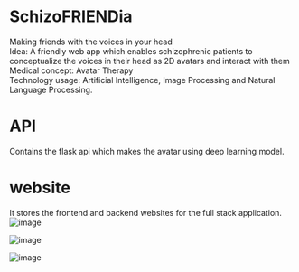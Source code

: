 # SchizoFRIENDia
Making friends with the voices in your head
<br>Idea: A friendly web app which enables schizophrenic patients to conceptualize the voices in their head as 2D avatars and interact with them 
<br>Medical concept: Avatar Therapy 
<br>Technology usage: Artificial Intelligence, Image Processing and Natural Language Processing.


# API
Contains the flask api which makes the avatar using deep learning model.

# website
It stores the frontend and backend websites for the full stack application.
![image](https://user-images.githubusercontent.com/42071654/102707717-60d6ef80-42d8-11eb-9ee2-d235905095ce.png)

![image](https://user-images.githubusercontent.com/42071654/102707729-777d4680-42d8-11eb-90c9-16cff3d97363.png)

![image](https://user-images.githubusercontent.com/42071654/102707743-895ee980-42d8-11eb-9f37-619ff9b70702.png)
